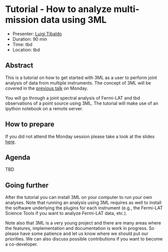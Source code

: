 # Tutorial - How to analyze multi-mission data using 3ML

* Presenter: [Luigi Tibaldo](https://github.com/tibaldo)
* Duration: 90 min
* Time: tbd
* Location: tbd

## Abstract

This is a tutorial on how to get started with 3ML as a user to perform
joint analysis of data from multiple instruments.
The concept of 3ML will be covered in the
[previous talk](https://github.com/gammapy/PyGamma15/tree/gh-pages/talks/threeml/README.md)
on Monday.

You will go through a joint spectral analysis of Fermi-LAT and tbd
observations of a point source using 3ML. The tutorial will make use of
an ipython notebook on a remote server. 

## How to prepare

If you did not attend the Monday session please take a look at the
slides [here](https://github.com/gammapy/PyGamma15/tree/gh-pages/talks/threeml/README.md). 

## Agenda

TBD

## Going further

After the tutorial you can install 3ML on your computer to run
your own analyses. Note
that running an analysis using 3ML requires as well to install the
software underlying the plugins for each instrument (e.g., the
Fermi-LAT Science Tools if you want to analyze Fermi-LAT data, etc.). 

Note also that 3ML is a very young project and there are many areas
where the features, implementation and documentation is work in progress.
So please have some patience and let us know where we should put our
priorities. We can also discuss possible contributions if you want to
become a co-developer.
